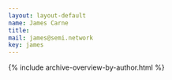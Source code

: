 ```yaml
---
layout: layout-default
name: James Carne
title:
mail: james@semi.network
key: james
---
```


{% include archive-overview-by-author.html %}
